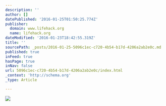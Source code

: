 ```yaml
---
description: ''
author: []
datePublished: '2016-01-25T01:50:25.774Z'
publisher:
  domain: www.lifehack.org
  name: lifehack.org
dateModified: '2016-01-23T18:42:55.319Z'
title: ''
sourcePath: _posts/2016-01-25-5096c1ec-c720-4b54-b17d-4206a2ab2e0c.md
published: true
inFeed: true
hasPage: true
inNav: false
url: 5096c1ec-c720-4b54-b17d-4206a2ab2e0c/index.html
_context: 'http://schema.org'
_type: Article

---
```

![](http://cdn-media-2.lifehack.org/wp-content/files/2016/01/10235618/man-coffee-cup-pen-large-380x214.jpg)